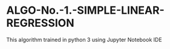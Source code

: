 # ALGO-No.-1.-SIMPLE-LINEAR-REGRESSION
This algorithm trained in python 3 using Jupyter Notebook IDE
